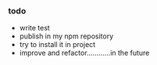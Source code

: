 ### todo
- write test
- publish in my npm repository
- try to install it in project
- improve and refactor............in the future